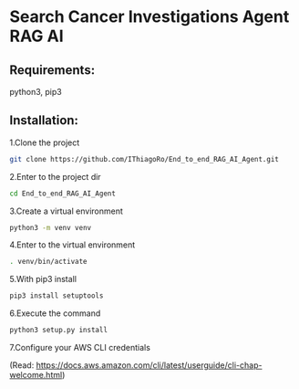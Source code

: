 # Search Cancer Investigations Agent RAG AI 


## Requirements:
python3, pip3 

## Installation:

1.Clone the project
```bash
git clone https://github.com/IThiagoRo/End_to_end_RAG_AI_Agent.git
```
2.Enter to the project dir
```bash
cd End_to_end_RAG_AI_Agent
```

3.Create a virtual environment 
```bash
python3 -m venv venv
```
4.Enter to the virtual environment
```bash
. venv/bin/activate
```
5.With pip3 install
```bash
pip3 install setuptools
```
6.Execute the command
```bash
python3 setup.py install
```
7.Configure your AWS CLI credentials 

(Read: https://docs.aws.amazon.com/cli/latest/userguide/cli-chap-welcome.html)
